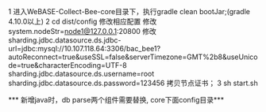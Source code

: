 1 进入WeBASE-Collect-Bee-core目录下，执行gradle clean bootJar;(gradle 4.10.0以上)
2  cd dist/config  修改相应配置
 修改system.nodeStr=node1@127.0.0.1:20800 
 修改sharding.jdbc.datasource.ds.jdbc-url=jdbc:mysql://10.107.118.64:3306/bac_bee1?autoReconnect=true&useSSL=false&serverTimezone=GMT%2b8&useUnicode=true&characterEncoding=UTF-8
     sharding.jdbc.datasource.ds.username=root
     sharding.jdbc.datasource.ds.password=123456
   拷贝节点证书；
3  sh start.sh

  *** 新增java时，db parse两个组件需要替换, core下面config目录***